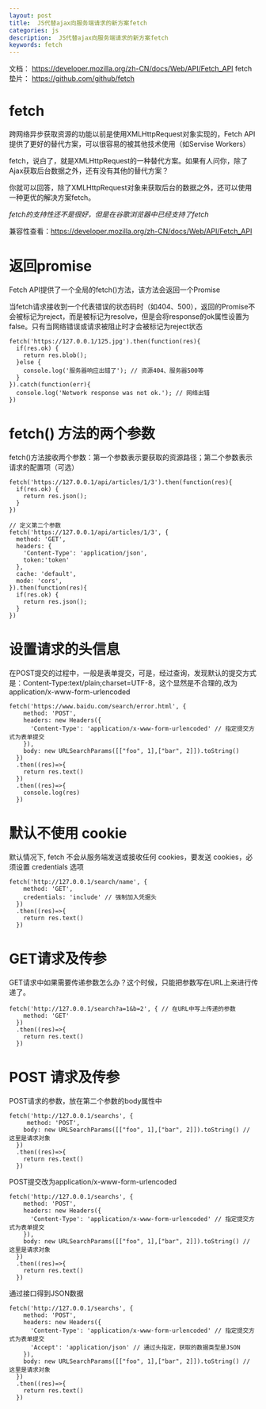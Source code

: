 ```yaml
---
layout: post
title:  JS代替ajax向服务端请求的新方案fetch
categories: js
description:  JS代替ajax向服务端请求的新方案fetch
keywords: fetch
---
```




文档： https://developer.mozilla.org/zh-CN/docs/Web/API/Fetch_API
fetch垫片： https://github.com/github/fetch


# fetch

跨网络异步获取资源的功能以前是使用XMLHttpRequest对象实现的，Fetch API提供了更好的替代方案，可以很容易的被其他技术使用（如Servise Workers）

fetch，说白了，就是XMLHttpRequest的一种替代方案。如果有人问你，除了Ajax获取后台数据之外，还有没有其他的替代方案？

你就可以回答，除了XMLHttpRequest对象来获取后台的数据之外，还可以使用一种更优的解决方案fetch。


*fetch的支持性还不是很好，但是在谷歌浏览器中已经支持了fetch*

兼容性查看：https://developer.mozilla.org/zh-CN/docs/Web/API/Fetch_API


# 返回promise

Fetch API提供了一个全局的fetch()方法，该方法会返回一个Promise

当fetch请求接收到一个代表错误的状态码时（如404、500），返回的Promise不会被标记为reject，而是被标记为resolve，但是会将response的ok属性设置为false。只有当网络错误或请求被阻止时才会被标记为reject状态

```
fetch('https://127.0.0.1/125.jpg').then(function(res){
  if(res.ok) {
    return res.blob();
  }else {
    console.log('服务器响应出错了'); // 资源404、服务器500等
  }
}).catch(function(err){
  console.log('Network response was not ok.'); // 网络出错
})
```



# fetch() 方法的两个参数 

fetch()方法接收两个参数：第一个参数表示要获取的资源路径；第二个参数表示请求的配置项（可选）

```
fetch('https://127.0.0.1/api/articles/1/3').then(function(res){
  if(res.ok) {
    return res.json();
  }
})

// 定义第二个参数
fetch('https://127.0.0.1/api/articles/1/3', {
  method: 'GET',
  headers: {
    'Content-Type': 'application/json',
    token:'token'
  },
  cache: 'default',
  mode: 'cors',
}).then(function(res){
  if(res.ok) {
    return res.json();
  }
})
```

# 设置请求的头信息

在POST提交的过程中，一般是表单提交，可是，经过查询，发现默认的提交方式是：Content-Type:text/plain;charset=UTF-8，这个显然是不合理的,改为application/x-www-form-urlencoded

```
fetch('https://www.baidu.com/search/error.html', {
    method: 'POST',
    headers: new Headers({
      'Content-Type': 'application/x-www-form-urlencoded' // 指定提交方式为表单提交
    }),
    body: new URLSearchParams([["foo", 1],["bar", 2]]).toString()
  })
  .then((res)=>{
    return res.text()
  })
  .then((res)=>{
    console.log(res)
  })
```


# 默认不使用 cookie

默认情况下, fetch 不会从服务端发送或接收任何 cookies，要发送 cookies，必须设置 credentials 选项

```
fetch('http://127.0.0.1/search/name', {
    method: 'GET',
    credentials: 'include' // 强制加入凭据头
  })
  .then((res)=>{
    return res.text()
  })
```




# GET请求及传参

GET请求中如果需要传递参数怎么办？这个时候，只能把参数写在URL上来进行传递了。

```
fetch('http://127.0.0.1/search?a=1&b=2', { // 在URL中写上传递的参数
    method: 'GET'
  })
  .then((res)=>{
    return res.text()
  })
```


# POST 请求及传参

POST请求的参数，放在第二个参数的body属性中

```
fetch('http://127.0.0.1/searchs', { 
     method: 'POST',
    body: new URLSearchParams([["foo", 1],["bar", 2]]).toString() // 这里是请求对象
  })
  .then((res)=>{
    return res.text()
  })
```

POST提交改为application/x-www-form-urlencoded
```
fetch('http://127.0.0.1/searchs', { 
    method: 'POST',
    headers: new Headers({
      'Content-Type': 'application/x-www-form-urlencoded' // 指定提交方式为表单提交
    }),
    body: new URLSearchParams([["foo", 1],["bar", 2]]).toString() // 这里是请求对象
  })
  .then((res)=>{
    return res.text()
  })
```

通过接口得到JSON数据
```
fetch('http://127.0.0.1/searchs', { 
    method: 'POST',
    headers: new Headers({
      'Content-Type': 'application/x-www-form-urlencoded' // 指定提交方式为表单提交
      'Accept': 'application/json' // 通过头指定，获取的数据类型是JSON
    }),
    body: new URLSearchParams([["foo", 1],["bar", 2]]).toString() // 这里是请求对象
  })
  .then((res)=>{
    return res.text()
  })
```
